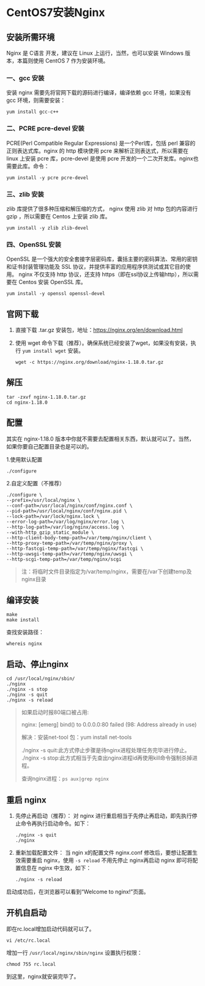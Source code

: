 # CentOS7安装Nginx

## 安装所需环境

Nginx 是 C语言 开发，建议在 Linux 上运行，当然，也可以安装 Windows 版本，本篇则使用 CentOS 7 作为安装环境。

### 一、gcc 安装
安装 nginx 需要先将官网下载的源码进行编译，编译依赖 gcc 环境，如果没有 gcc 环境，则需要安装：

```shell
yum install gcc-c++
```

### 二、PCRE pcre-devel 安装
PCRE(Perl Compatible Regular Expressions) 是一个Perl库，包括 perl 兼容的正则表达式库。nginx 的 http 模块使用 pcre 来解析正则表达式，所以需要在 linux 上安装 pcre 库，pcre-devel 是使用 pcre 开发的一个二次开发库。nginx也需要此库。命令：

```shell
yum install -y pcre pcre-devel
```

### 三、zlib 安装
zlib 库提供了很多种压缩和解压缩的方式， nginx 使用 zlib 对 http 包的内容进行 gzip ，所以需要在 Centos 上安装 zlib 库。

```shell
yum install -y zlib zlib-devel
```

### 四、OpenSSL 安装
OpenSSL 是一个强大的安全套接字层密码库，囊括主要的密码算法、常用的密钥和证书封装管理功能及 SSL 协议，并提供丰富的应用程序供测试或其它目的使用。
nginx 不仅支持 http 协议，还支持 https（即在ssl协议上传输http），所以需要在 Centos 安装 OpenSSL 库。

```shell
yum install -y openssl openssl-devel
```



## 官网下载

1. 直接下载 .tar.gz 安装包，地址：https://nginx.org/en/download.html

2. 使用 wget 命令下载（推荐）。确保系统已经安装了wget，如果没有安装，执行 `yum install wget` 安装。

   ```shell
   wget -c https://nginx.org/download/nginx-1.18.0.tar.gz
   ```



## 解压

```shell
tar -zxvf nginx-1.18.0.tar.gz
cd nginx-1.18.0
```



## 配置

其实在 nginx-1.18.0 版本中你就不需要去配置相关东西，默认就可以了。当然，如果你要自己配置目录也是可以的。

1.使用默认配置

```shell
./configure
```

2.自定义配置（不推荐）

```shell
./configure \
--prefix=/usr/local/nginx \
--conf-path=/usr/local/nginx/conf/nginx.conf \
--pid-path=/usr/local/nginx/conf/nginx.pid \
--lock-path=/var/lock/nginx.lock \
--error-log-path=/var/log/nginx/error.log \
--http-log-path=/var/log/nginx/access.log \
--with-http_gzip_static_module \
--http-client-body-temp-path=/var/temp/nginx/client \
--http-proxy-temp-path=/var/temp/nginx/proxy \
--http-fastcgi-temp-path=/var/temp/nginx/fastcgi \
--http-uwsgi-temp-path=/var/temp/nginx/uwsgi \
--http-scgi-temp-path=/var/temp/nginx/scgi
```

> 注：将临时文件目录指定为/var/temp/nginx，需要在/var下创建temp及nginx目录



## 编译安装
```shell
make
make install
```

查找安装路径：

```shell
whereis nginx
```



## 启动、停止nginx

```shell
cd /usr/local/nginx/sbin/
./nginx 
./nginx -s stop
./nginx -s quit
./nginx -s reload
```

> 如果启动时报80端口被占用:
>
> nginx: [emerg] bind() to 0.0.0.0:80 failed (98: Address already in use)
>
> 解决：安装net-tool 包：yum install net-tools
>
> ./nginx -s quit:此方式停止步骤是待nginx进程处理任务完毕进行停止。
> ./nginx -s stop:此方式相当于先查出nginx进程id再使用kill命令强制杀掉进程。
>
> 查询nginx进程：`ps aux|grep nginx`



## 重启 nginx

1. 先停止再启动（推荐）：
   对 nginx 进行重启相当于先停止再启动，即先执行停止命令再执行启动命令。如下：

   ```shell
   ./nginx -s quit
   ./nginx
   ```

2. 重新加载配置文件：
   当 ngin x的配置文件 nginx.conf 修改后，要想让配置生效需要重启 nginx，使用 `-s reload` 不用先停止 nginx再启动 nginx 即可将配置信息在 nginx 中生效，如下：

   ```shell
   ./nginx -s reload
   ```

启动成功后，在浏览器可以看到“Welcome to nginx!”页面。



## 开机自启动
即在rc.local增加启动代码就可以了。

```shell
vi /etc/rc.local
```

增加一行 `/usr/local/nginx/sbin/nginx`
设置执行权限：

```shell
chmod 755 rc.local
```



到这里，nginx就安装完毕了。
